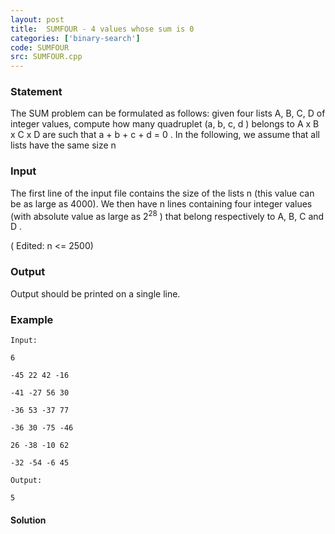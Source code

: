 ```yaml
---
layout: post
title:  SUMFOUR - 4 values whose sum is 0
categories: ['binary-search']
code: SUMFOUR
src: SUMFOUR.cpp
---
```


### **Statement**

The SUM problem can be formulated as follows: given four lists A, B, C, D of
integer values, compute how many quadruplet (a, b, c, d ) belongs to A x B x C
x D are such that a + b + c + d = 0 . In the following, we assume that all
lists have the same size n

### Input

The first line of the input file contains the size of the lists n (this value
can be as large as 4000). We then have n lines containing four integer values
(with absolute value as large as 2<sup>28</sup> ) that belong respectively
to A, B, C and D .

( Edited: n <= 2500)

### Output

Output should be printed on a single line.

### Example

    
    
    Input:
    6
    -45 22 42 -16
    -41 -27 56 30
    -36 53 -37 77
    -36 30 -75 -46
    26 -38 -10 62
    -32 -54 -6 45
    Output:
    5
    



#### **Solution**



